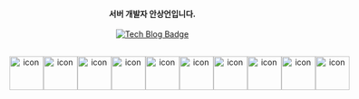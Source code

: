 
<h4 align="center">서버 개발자 안상언입니다.</h4>

<div align="center">
  
  [![Tech Blog Badge](https://img.shields.io/badge/-네이버_개발_블로그_바로가기-black?style=for-the-badge&logo=naver&link=https://ws-pace.tistory.com/)](https://blog.naver.com/tkddjsdl33)

</br>

  <div style="display: flex; align-items: flex-start;">
    <img src="https://techstack-generator.vercel.app/java-icon.svg" alt="icon" width="60" height="60" />
    <img src="https://techstack-generator.vercel.app/python-icon.svg" alt="icon" width="60" height="60" />
    <img src="https://techstack-generator.vercel.app/js-icon.svg" alt="icon" width="60" height="60" />
    <img src="https://user-images.githubusercontent.com/25181517/183891303-41f257f8-6b3d-487c-aa56-c497b880d0fb.png" alt="icon" width="60" height="60" />
    <img src="https://user-images.githubusercontent.com/25181517/117201470-f6d56780-adec-11eb-8f7c-e70e376cfd07.png" alt="icon" width="60" height="60" />
    <img src="https://techstack-generator.vercel.app/mysql-icon.svg" alt="icon" width="60" height="60" /> 
    <img src="https://github.com/marwin1991/profile-technology-icons/assets/19180175/3b371807-db7c-45b4-8720-c0cfc901680a" alt="icon" width="60" height="60" />
    <img src="https://user-images.githubusercontent.com/25181517/186711335-a3729606-5a78-4496-9a36-06efcc74f800.png" alt="icon" width="60" height="60" />
    <img src="https://user-images.githubusercontent.com/25181517/192108372-f71d70ac-7ae6-4c0d-8395-51d8870c2ef0.png" alt="icon" width="60" height="60" />
    <img src="https://techstack-generator.vercel.app/aws-icon.svg" alt="icon" width="60" height="60" />
  </div>
</div>



